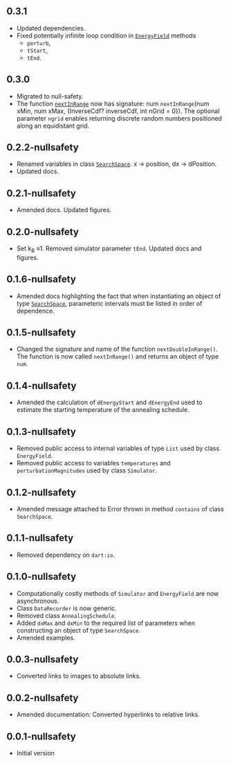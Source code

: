 ## 0.3.1

- Updated dependencies.
- Fixed potentially infinite loop condition in [`EnergyField`][EnergyField] methods
  * `perturb`,
  * `tStart`,
  * `tEnd`.

## 0.3.0

- Migrated to null-safety.
- The function [`nextInRange`][nextInRange] now has signature:
   num `nextInRange`(num xMin, num xMax, {InverseCdf? inverseCdf,
   int nGrid = 0}). The optional parameter `ngrid` enables
   returning discrete random numbers positioned along an
   equidistant grid.

## 0.2.2-nullsafety

- Renamed variables in class [`SearchSpace`][SearchSpace].
  x -> position, dx -> dPosition.
- Updated docs.

## 0.2.1-nullsafety

- Amended docs. Updated figures.

## 0.2.0-nullsafety

- Set k<sub>B</sub> &equiv;1. Removed simulator parameter `tEnd`.
  Updated docs and figures.

## 0.1.6-nullsafety

- Amended docs highlighting the fact that when instantiating an object of type [`SearchSpace`][SearchSpace],
  parameteric intervals must be listed in order of dependence.

## 0.1.5-nullsafety

- Changed the signature and name of the function `nextDoubleInRange()`.
  The function is now called `nextInRange()` and returns an object of type `num`.

## 0.1.4-nullsafety

- Amended the calculation of `dEnergyStart` and `dEnergyEnd` used to estimate the
  starting temperature of the annealing schedule.

## 0.1.3-nullsafety

- Removed public access to internal variables of type `List` used by class `EnergyField`.
- Removed public access to variables `temperatures` and `perturbationMagnitudes` used by class `Simulator`.

## 0.1.2-nullsafety

- Amended message attached to Error thrown in method `contains` of class `SearchSpace`.

## 0.1.1-nullsafety

- Removed dependency on `dart:io`.

## 0.1.0-nullsafety

- Computationally costly methods of `Simulator` and `EnergyField`  are now asynchronous.
- Class `DataRecorder` is now generic.
- Removed class `AnnealingSchedule`.
- Added `dxMax` and `dxMin` to the required list of parameters when constructing
  an object of type `SearchSpace`.
- Amended examples.

## 0.0.3-nullsafety

- Converted links to images to absolute links.


## 0.0.2-nullsafety

- Amended documentation: Converted hyperlinks to relative links.

## 0.0.1-nullsafety

- Initial version


[EnergyField]: https://pub.dev/documentation/simulated_annealing/latest/simulated_annealing/EnergyField-class.html

[nextInRange]: https://pub.dev/documentation/simulated_annealing/latest/simulated_annealing/RandomInRange/nextInRange.html


[SearchSpace]: https://pub.dev/documentation/simulated_annealing/latest/simulated_annealing/SearchSpace-class.html
